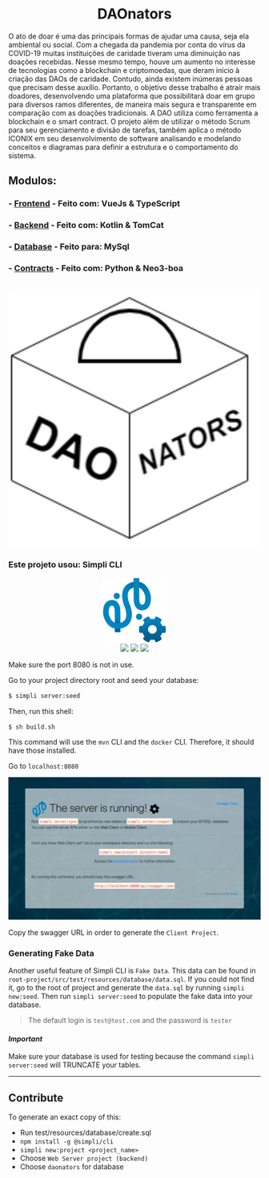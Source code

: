 <div align="center">
    <h1> DAOnators </h1> 
</div>

O ato de doar é uma das principais formas de ajudar uma causa, seja ela ambiental ou
social. Com a chegada da pandemia por conta do vírus da COVID-19 muitas instituições de
caridade tiveram uma diminuição nas doações recebidas. Nesse mesmo tempo, houve um
aumento no interesse de tecnologias como a blockchain e criptomoedas, que deram início à
criação das DAOs de caridade. Contudo, ainda existem inúmeras pessoas que precisam desse
auxílio. Portanto, o objetivo desse trabalho é atrair mais doadores, desenvolvendo uma
plataforma que possibilitará doar em grupo para diversos ramos diferentes, de maneira mais
segura e transparente em comparação com as doações tradicionais. A DAO utiliza como
ferramenta a blockchain e o smart contract. O projeto além de utilizar o método Scrum para
seu gerenciamento e divisão de tarefas, também aplica o método ICONIX em seu
desenvolvimento de software analisando e modelando conceitos e diagramas para definir a
estrutura e o comportamento do sistema.

## Modulos:
### - [Frontend](https://github.com/LeonardoConde/daonators/tree/dev/src/main/webapp/) - Feito com: VueJs & TypeScript
### - [Backend](https://github.com/LeonardoConde/daonators/tree/dev/src/main/kotlin/org/daonators) - Feito com: Kotlin & TomCat
### - [Database](https://github.com/LeonardoConde/daonators/tree/dev/src/main/database) - Feito para: MySql
### - [Contracts](https://github.com/LeonardoConde/daonators/tree/dev/src/main/contracts) - Feito com: Python & Neo3-boa



<br>

<div align="center">
    <img alt="Simpli CLI" src="src/main/webapp/src/assets/img/logo.png" width="512" height="512">
</div> 




### Este projeto usou: Simpli CLI

<p align="center">
  <img alt="Simpli CLI" src="https://raw.githubusercontent.com/simplitech/simpli-cli/master/logo.png" width="128" height="128">
  <br>
  <a href="https://www.npmjs.com/package/@simpli/cli"><img src="https://img.shields.io/npm/v/@simpli/cli.svg"></a>
  <a href="https://www.npmjs.com/package/@simpli/cli"><img src="https://img.shields.io/npm/dt/@simpli/cli.svg"></a>
  <a href="https://www.npmjs.com/package/@simpli/cli"><img src="https://img.shields.io/npm/l/@simpli/cli.svg"></a>
</p>

Make sure the port 8080 is not in use.

Go to your project directory root and seed your database:

```sh
$ simpli server:seed
```

Then, run this shell:

```sh
$ sh build.sh
```

This command will use the `mvn` CLI and the `docker` CLI.
Therefore, it should have those installed.

Go to `localhost:8080`

![Server Running](https://raw.githubusercontent.com/simplitech/simpli-cli/master/docs/img/server-img3.png)

Copy the swagger URL in order to generate the `Client Project`.

### Generating Fake Data

Another useful feature of Simpli CLI is `Fake Data`. This data can be found in `root-project/src/test/resources/database/data.sql`.
If you could not find it, go to the root of project and generate the `data.sql` by running `simpli new:seed`. Then run `simpli server:seed` to populate the fake data into your database.

> The default login is `test@test.com` and the password is `tester`

#### _Important_

Make sure your database is used for testing because the command `simpli server:seed` will TRUNCATE your tables.

---

## Contribute
To generate an exact copy of this:
- Run test/resources/database/create.sql
- `npm install -g @simpli/cli`
- `simpli new:project <project_name>`
- Choose `Web Server project (backend)`
- Choose `daonators` for database
